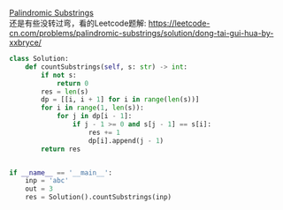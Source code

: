 [Palindromic Substrings](https://leetcode.com/problems/palindromic-substrings/)  
还是有些没转过弯，看的Leetcode题解: https://leetcode-cn.com/problems/palindromic-substrings/solution/dong-tai-gui-hua-by-xxbryce/  

```Python
class Solution:
    def countSubstrings(self, s: str) -> int:
        if not s:
            return 0
        res = len(s)
        dp = [[i, i + 1] for i in range(len(s))]
        for i in range(1, len(s)):
            for j in dp[i - 1]:
                if j - 1 >= 0 and s[j - 1] == s[i]:
                    res += 1
                    dp[i].append(j - 1)
        return res


if __name__ == '__main__':
    inp = 'abc'
    out = 3
    res = Solution().countSubstrings(inp)
```
